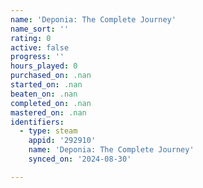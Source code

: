 ```yaml
---
name: 'Deponia: The Complete Journey'
name_sort: ''
rating: 0
active: false
progress: ''
hours_played: 0
purchased_on: .nan
started_on: .nan
beaten_on: .nan
completed_on: .nan
mastered_on: .nan
identifiers:
  - type: steam
    appid: '292910'
    name: 'Deponia: The Complete Journey'
    synced_on: '2024-08-30'

---
```


